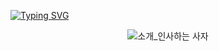[![Typing SVG](https://readme-typing-svg.herokuapp.com?size=30&duration=4500&color=F77500&width=600&lines=%F0%9F%A6%81_Welcome_Heechul_Yang_%F0%9F%A6%81+)](https://git.io/typing-svg)

<div align="center">

![소개_인사하는 사자](https://user-images.githubusercontent.com/81146131/221498526-e2db6afd-e36d-447c-ab58-58069793bedf.gif)


</div>
